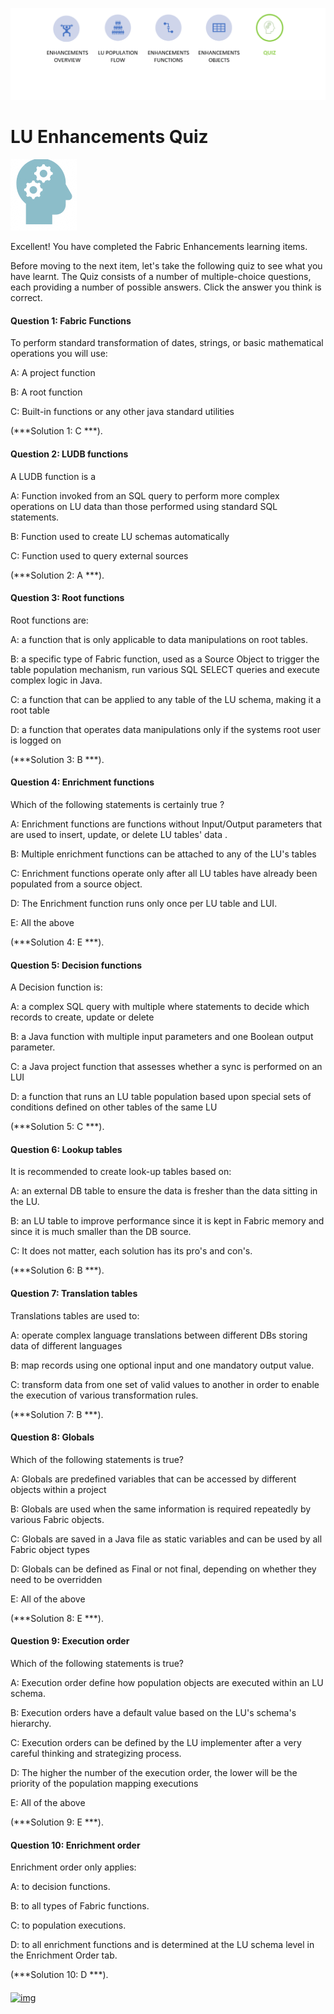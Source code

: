 ![](/academy/Training_Level_1/05_LU_Enhancements/images/EnhancementQuizState.PNG) 

# LU Enhancements Quiz

![](/academy/Training_Level_1/03_fabric_basic_LU/images/Quiz.png) 



Excellent! 
You have completed the Fabric Enhancements learning items.


Before moving to the next item, let's take the following quiz to see what you have learnt. The Quiz consists of a number of multiple-choice questions, each providing a number of possible answers. Click the answer you think is correct. 



#### Question 1: Fabric Functions

To perform standard transformation of dates, strings, or basic mathematical operations you will use:

A: A project function

B: A root function 

C: Built-in functions or any other java standard utilities


(***Solution 1: C ***).



#### Question 2: LUDB functions

A LUDB function is a

A: Function invoked from an SQL query to perform more complex operations on LU data than those performed using standard SQL statements.

B: Function used to create LU schemas automatically

C: Function used to query external sources

(***Solution 2: A ***).



#### Question 3: Root functions

Root functions are:

A: a function that is only applicable to data manipulations on root tables. 

B: a specific type of Fabric function, used as a Source Object to trigger the table population mechanism, run various SQL SELECT 
   queries and execute complex logic in Java.

C: a function that can be applied to any table of the LU schema, making it a root table

D: a function that operates data manipulations only if the systems root user is logged on

(***Solution 3: B ***).



#### Question 4: Enrichment functions

Which of the following statements is certainly true ?



A: Enrichment functions are functions without Input/Output parameters that are used to insert, update, or delete LU tables' data .

B: Multiple enrichment functions can be attached to any of the LU's tables

C:  Enrichment functions operate only after all LU tables have already been populated from a source object.

D: The Enrichment function runs only once per LU table and LUI. 

E: All the above

(***Solution 4: E ***).



#### Question 5: Decision functions

A Decision function is:

A: a complex SQL query with multiple where statements to decide which records to create, update or delete

B: a Java function with multiple input parameters and one Boolean output parameter.

C: a Java project function that assesses whether a sync is performed on an LUI

D: a function that runs an LU table population based upon special sets of conditions defined on other tables of the same LU

(***Solution 5: C ***).



#### Question 6: Lookup tables

It is recommended to create look-up tables based on: 

A: an external DB table to ensure the data is fresher than the data sitting in the LU.

B: an LU table to improve performance since it is kept in Fabric memory and since it is much smaller than the DB source.

C: It does not matter, each solution has its pro's and con's.

(***Solution 6: B ***).



#### Question 7: Translation tables

Translations tables are used to:

A: operate complex language translations between different DBs storing data of different languages 

B: map records using one optional input and one mandatory output value.

C: transform data from one set of valid values to another in order to enable the execution of various transformation rules.

(***Solution 7: B ***).



#### Question 8: Globals

Which of the following statements is true?

A: Globals are predefined variables that can be accessed by different objects within a project

B: Globals are used when the same information is required repeatedly by various Fabric objects.

C: Globals are saved in a Java file as static variables and can be used by all Fabric object types

D: Globals can be defined as Final or not final, depending on whether they need to be overridden

E: All of the above

(***Solution 8: E ***).





#### Question 9: Execution order

Which of the following statements is true?

A: Execution order define how population objects are executed within an LU schema.

B: Execution orders have a default value based on the LU's schema's hierarchy.

C:  Execution orders can be defined by the LU implementer after a very careful thinking and strategizing process.

D: The higher the number of the execution order, the lower will be the priority of the population mapping executions

E: All of the above

(***Solution 9: E ***).



#### Question 10: Enrichment order

Enrichment order only applies:

A: to decision functions.

B: to all types of Fabric functions.

C: to population executions.

D: to all enrichment functions and is determined at the LU schema level in the Enrichment Order tab. 

(***Solution 10: D ***).

####    

[![img](https://github.com/k2view-academy/K2View-Academy/raw/master/articles/images/Previous.png)](/academy/Training_Level_1/05_LU_Enhancements/04_LU_Enhancements_lookup-translations_flow.md)
